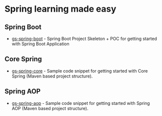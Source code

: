 # Spring learning made easy

## Spring Boot

* [gs-spring-boot](https://github.com/tirthalpatel/Learning-Spring/tree/master/gs-spring-boot/gs-spring-boot) - Spring Boot Project Skeleton + POC for getting started with Spring Boot Application

## Core Spring

* [gs-spring-core](https://github.com/tirthalpatel/Learning-Spring/tree/master/gs-spring-core) - Sample code snippet for getting started with Core Spring (Maven based project structure).

## Spring AOP

* [gs-spring-aop](https://github.com/tirthalpatel/Learning-Spring/tree/master/gs-spring-aop) - Sample code snippet for getting started with Spring AOP (Maven based project structure).